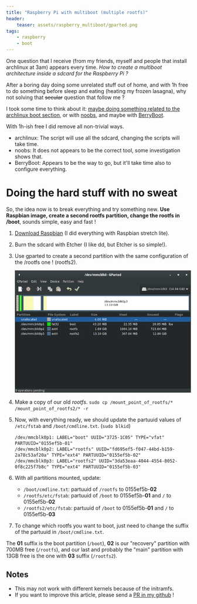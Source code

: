 ```yaml
---
title: "Raspberry Pi with multiboot (multiple rootfs)"
header:
    teaser: assets/raspberry_multiboot/gparted.png
tags:
    - raspberry
    - boot
---
```


One question that I receive (from my friends, myself and people that install archlinux at 3am) appears every time. _How to create a multiboot architecture inside a sdcard for the Raspberry Pi ?_

After a boring day doing some unrelated stuff out of home, and with 1h free to do something before sleep and eating (heating my frozen lasagna), why not solving that ~~secular~~ question that follow me ?

I took some time to think about it: [maybe doing something related to the archlinux boot section](https://wiki.archlinux.org/index.php/Category:Boot_loaders), or with [noobs](https://github.com/raspberrypi/noobs), and maybe with [BerryBoot](https://www.berryterminal.com/doku.php/berryboot).

With 1h-ish free I did remove all non-trivial ways.
 - archlinux: The script will use all the sdcard, changing the scripts will take time.
 - noobs: It does not appears to be the correct tool, some investigation shows that.
 - BerryBoot: Appears to be the way to go, but it'll take time also to configure everything.

# Doing the hard stuff with no sweat

So, the idea now is to break everything and try something new. **Use Raspbian image, create a second rootfs partition, change the rootfs in /boot**, sounds simple, easy and fast !

1. [Download Raspbian](https://www.raspberrypi.org/downloads/raspbian/) (I did everything with Raspbian stretch lite).
2. Burn the sdcard with Etcher (I like dd, but Etcher is so simple!).
3. Use gparted to create a second partition with the same configuration of the /rootfs one ! (rootfs2).

    ![LaKademy2017](/assets/raspberry_multiboot/gparted.png)

4. Make a copy of our old *rootfs*. `sudo cp /mount_point_of_rootfs/* /mount_point_of_rootfs2/* -r`
5. Now, with everything ready, we should update the partuuid values of `/etc/fstab` and `/boot/cmdline.txt`. (`sudo blkid`)
    ```
    /dev/mmcblk0p1: LABEL="boot" UUID="3725-1C05" TYPE="vfat" PARTUUID="0155ef5b-01"
    /dev/mmcblk0p2: LABEL="rootfs" UUID="fd695ef5-f047-44bd-b159-2a78c53af20a" TYPE="ext4" PARTUUID="0155ef5b-02"
    /dev/mmcblk0p3: LABEL="rootfs2" UUID="3da53eaa-4044-4554-8052-0f8c225f7b8c" TYPE="ext4" PARTUUID="0155ef5b-03"
    ```
6. With all partitions mounted, update:
    - `/boot/cmdline.txt`: partuuid of `/rootfs` to 0155ef5b-**02**
    - `/rootfs/etc/fstab`: partuuid of `/boot` to 0155ef5b-**01** and `/` to 0155ef5b-**02**
    - `/rootfs2/etc/fstab`: partuuid of `/boot` to 0155ef5b-**01** and `/` to 0155ef5b-**03**
7. To change which rootfs you want to boot, just need to change the suffix of the partuuid in `/boot/cmdline.txt`.

The **01** suffix is the boot partition (`/boot`), **02** is our "recovery" partition with 700MB free (`/rootfs`), and our last and probably the "main" partition with 13GB free is the one with **03** suffix (`/rootfs2`).

## Notes

- This may not work with different kernels because of the initramfs.
- If you want to improve this article, please send a [PR in my github](http://github.com/patrickelectric/patrickelectric.github.io) !
